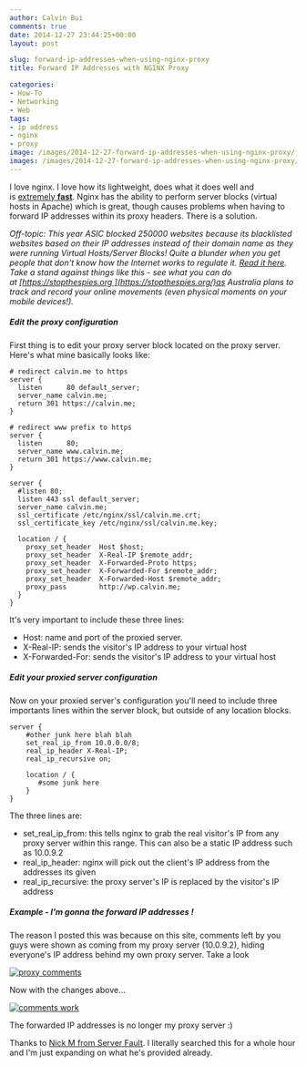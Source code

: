 ```yaml
---
author: Calvin Bui
comments: true
date: 2014-12-27 23:44:25+00:00
layout: post

slug: forward-ip-addresses-when-using-nginx-proxy
title: Forward IP Addresses with NGINX Proxy

categories:
- How-To
- Networking
- Web
tags:
- ip address
- nginx
- proxy
image: /images/2014-12-27-forward-ip-addresses-when-using-nginx-proxy/featured-image.jpg 
images: /images/2014-12-27-forward-ip-addresses-when-using-nginx-proxy/
---
```


I love nginx. I love how its lightweight, does what it does well and is [extremely **fast**](http://www.theorganicagency.com/apache-vs-nginx-performance-comparison/). Nginx has the ability to perform server blocks (virtual hosts in Apache) which is great, though causes problems when having to forward IP addresses within its proxy headers. There is a solution.

<!-- more -->

_Off-topic: This year ASIC blocked 250000 websites because its blacklisted websites based on their IP addresses instead of their domain name as they were running Virtual Hosts/Server Blocks! Quite a blunder when you get people that don't know how the Internet works to regulate it. [Read it here](http://www.abc.net.au/news/2014-08-27/asic-accidentally-blocked-250000-websites-ip-address/5701734). Take a stand against things like this - see what you can do at [https://stopthespies.org ](https://stopthespies.org/)as Australia plans to track and record your online movements (even physical moments on your mobile devices!)._

##### Edit the proxy configuration

First thing is to edit your proxy server block located on the proxy server. Here's what mine basically looks like:

```nginx    
# redirect calvin.me to https
server {
  listen      80 default_server;
  server_name calvin.me;
  return 301 https://calvin.me;
}

# redirect www prefix to https
server {
  listen      80;
  server_name www.calvin.me;
  return 301 https://www.calvin.me;
}

server {
  #listen 80;
  listen 443 ssl default_server;
  server_name calvin.me;
  ssl_certificate /etc/nginx/ssl/calvin.me.crt;
  ssl_certificate_key /etc/nginx/ssl/calvin.me.key;

  location / {
    proxy_set_header  Host $host;
    proxy_set_header  X-Real-IP $remote_addr;
    proxy_set_header  X-Forwarded-Proto https;
    proxy_set_header  X-Forwarded-For $remote_addr;
    proxy_set_header  X-Forwarded-Host $remote_addr;
    proxy_pass        http://wp.calvin.me;
  }
}
```

It's very important to include these three lines:

* Host: name and port of the proxied server.
* X-Real-IP: sends the visitor's IP address to your virtual host
* X-Forwarded-For: sends the visitor's IP address to your virtual host

##### Edit your proxied server configuration

Now on your proxied server's configuration you'll need to include three importants lines within the server block, but outside of any location blocks.

```nginx
server {
    #other junk here blah blah
    set_real_ip_from 10.0.0.0/8;
    real_ip_header X-Real-IP;
    real_ip_recursive on;

    location / {
       #some junk here
    }
}
```

The three lines are:

* set_real_ip_from: this tells nginx to grab the real visitor's IP from any proxy server within this range. This can also be a static IP address such as 10.0.9.2
* real_ip_header: nginx will pick out the client's IP address from the addresses its given
* real_ip_recursive: the proxy server's IP is replaced by the visitor's IP address

##### Example - I'm gonna the forward IP addresses !

The reason I posted this was because on this site, comments left by you guys were shown as coming from my proxy server (10.0.9.2), hiding everyone's IP address behind my own proxy server. Take a look

[![proxy comments]({{page.images}}comments-b4.png)]({{page.images}}comments-b4.png)

Now with the changes above...

[![comments work]({{page.images}}test.png)]({{page.images}}test.png)

The forwarded IP addresses is no longer my proxy server :)

Thanks to [Nick M from Server Fault](http://serverfault.com/questions/314574/nginx-real-ip-header-and-x-forwarded-for-seems-wrong). I literally searched this for a whole hour and I'm just expanding on what he's provided already.
